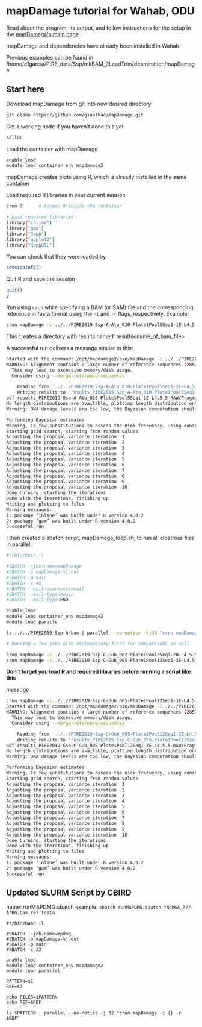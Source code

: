 #  mapDamage tutorial for Wahab, ODU

Read about the program, its output, and follow instructions for the setup in the [mapDamaga's main page](http://ginolhac.github.io/mapDamage/)

mapDamage and dependencies have already been installed in Wahab. 

Previous examples can be found in /home/e1garcia/PIRE_data/Ssp/mkBAM_0LeadTrim/deamination/mapDamage

## Start here

Download mapDamage from git into new desired directory 
```sh
git clone https://github.com/ginolhac/mapDamage.git
```

Get a working node if you haven't done this yet
```sh
salloc
```

Load the container with mapDamage
```sh
enable_lmod
module load container_env mapdamage2
```

mapDamage creates plots using R, which is already installed in the same container

Load required R libraries in your current session
```sh
crun R		# Access R inside the container

# Load required libraries
library("inline")
library("gam")
library("Rcpp")
library("ggplot2")
library("RcppGSL")
```

You can check that they were loaded by
```sh
sessionInfo()
````

Quit R and save the session
```sh
quit()
y
```

Run using `crun` while specifying a BAM (or SAM) file and the corresponding reference in fasta format using the `-i` and `-r` flags, respectively. Example:
```sh
crun mapDamage -i ../../PIRE2019-Ssp-A-Atu_010-Plate1Pool5Seq1-1E-L4.5.5-RAW -r ../../reference.5.5.fasta
```

This creates a directory with results named: results<name_of_bam_file>

A successful run delivers a message similar to this:
```sh
Started with the command: /opt/mapdamage2/bin/mapDamage -i ../../PIRE2019-Ssp-A-Atu_010-Plate1Pool5Seq1-1E-L4.5.5-RAW.bam -r ../../reference.5.5.fasta
WARNING: Alignment contains a large number of reference sequences (28525)!
  This may lead to excessive memory/disk usage.
  Consider using --merge-reference-sequences

	Reading from '../../PIRE2019-Ssp-A-Atu_010-Plate1Pool5Seq1-1E-L4.5.5-RAW.bam'
	Writing results to 'results_PIRE2019-Ssp-A-Atu_010-Plate1Pool5Seq1-1E-L4.5.5-RAW/'
pdf results_PIRE2019-Ssp-A-Atu_010-Plate1Pool5Seq1-1E-L4.5.5-RAW/Fragmisincorporation_plot.pdf generated
No length distributions are available, plotting length distribution only works for single-end reads
Warning: DNA damage levels are too low, the Bayesian computation should not be performed (0.001559 < 0.01)

Performing Bayesian estimates
Warning, To few substitutions to assess the nick frequency, using constant nick frequency instead
Starting grid search, starting from random values
Adjusting the proposal variance iteration  1  
Adjusting the proposal variance iteration  2  
Adjusting the proposal variance iteration  3  
Adjusting the proposal variance iteration  4  
Adjusting the proposal variance iteration  5  
Adjusting the proposal variance iteration  6  
Adjusting the proposal variance iteration  7  
Adjusting the proposal variance iteration  8  
Adjusting the proposal variance iteration  9  
Adjusting the proposal variance iteration  10  
Done burning, starting the iterations
Done with the iterations, finishing up
Writing and plotting to files
Warning messages:
1: package ‘inline’ was built under R version 4.0.2 
2: package ‘gam’ was built under R version 4.0.2 
Successful run
```

I then created a sbatch script, mapDamage_loop.sh, to run all albatross files in parallel:
```sh
#!/bin/bash -l

#SBATCH --job-name=mapDamage
#SBATCH -o mapDamage-%j.out
#SBATCH -p main
#SBATCH -c 40
#SBATCH --mail-user=youremail
#SBATCH --mail-type=begin
#SBATCH --mail-type=END

enable_lmod
module load container_env mapdamage2
module load paralle

ls ../../PIRE2019-Ssp-A*bam | parallel --no-notice -kj40 "crun mapDamage -i{} -r ../../reference.5.5.fasta"

# Running a few jobs with contemporary files for comparisons as well

crun mapDamage -i../../PIRE2019-Ssp-C-Gub_002-Plate1Pool3Seq1-2D-L4.5.5-RAW.bam -r ../../reference.5.5.fasta
crun mapDamage -i../../PIRE2019-Ssp-C-Gub_005-Plate1Pool12Seq1-3E-L4.5.5-RAW.bam -r ../../reference.5.5.fasta
```

**Don't forget you load R and required libraries before running a script like this**

*message*
```sh
crun mapDamage -i../../PIRE2019-Ssp-C-Gub_005-Plate1Pool12Seq1-3E-L4.5.5-RAW.bam -r ../../reference.5.5.fasta
Started with the command: /opt/mapdamage2/bin/mapDamage -i../../PIRE2019-Ssp-C-Gub_005-Plate1Pool12Seq1-3E-L4.5.5-RAW.bam -r ../../reference.5.5.fasta
WARNING: Alignment contains a large number of reference sequences (28525)!
  This may lead to excessive memory/disk usage.
  Consider using --merge-reference-sequences

	Reading from '../../PIRE2019-Ssp-C-Gub_005-Plate1Pool12Seq1-3E-L4.5.5-RAW.bam'
	Writing results to 'results_PIRE2019-Ssp-C-Gub_005-Plate1Pool12Seq1-3E-L4.5.5-RAW/'
pdf results_PIRE2019-Ssp-C-Gub_005-Plate1Pool12Seq1-3E-L4.5.5-RAW/Fragmisincorporation_plot.pdf generated
No length distributions are available, plotting length distribution only works for single-end reads
Warning: DNA damage levels are too low, the Bayesian computation should not be performed (0.005677 < 0.01)

Performing Bayesian estimates
Warning, To few substitutions to assess the nick frequency, using constant nick frequency instead
Starting grid search, starting from random values
Adjusting the proposal variance iteration  1  
Adjusting the proposal variance iteration  2  
Adjusting the proposal variance iteration  3  
Adjusting the proposal variance iteration  4  
Adjusting the proposal variance iteration  5  
Adjusting the proposal variance iteration  6  
Adjusting the proposal variance iteration  7  
Adjusting the proposal variance iteration  8  
Adjusting the proposal variance iteration  9  
Adjusting the proposal variance iteration  10  
Done burning, starting the iterations
Done with the iterations, finishing up
Writing and plotting to files
Warning messages:
1: package ‘inline’ was built under R version 4.0.2 
2: package ‘gam’ was built under R version 4.0.2 
Successful run

```

## Updated SLURM Script by CBIRD

name: runMAPDMG.sbatch
example: `sbatch runMAPDMG.sbatch *NoWGA_???-A*RG.bam ref.fasta`
```
#!/bin/bash -l

#SBATCH --job-name=mpdmg
#SBATCH -o mapDamage-%j.out
#SBATCH -p main
#SBATCH -c 32

enable_lmod
module load container_env mapdamage2
module load parallel

PATTERN=$1
REF=$2

echo FILES=$PATTERN
echo REF=$REF

ls $PATTERN | parallel --no-notice -j 32 "crun mapDamage -i {} -r $REF"
```
